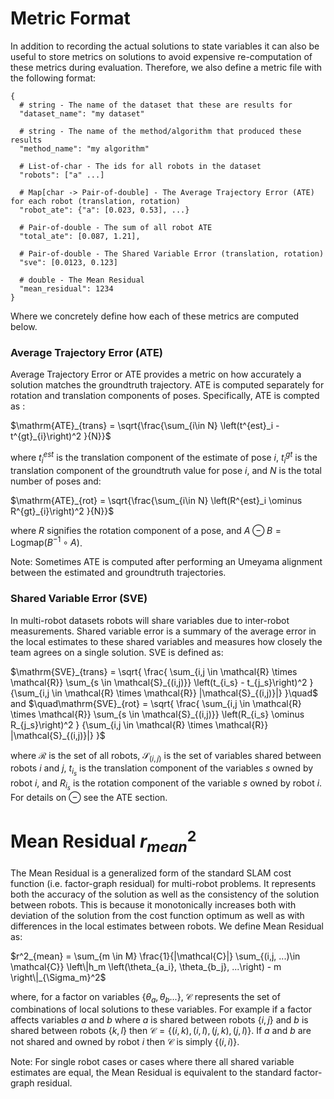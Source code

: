 # Metric Format
In addition to recording the actual solutions to state variables it can also be useful to store metrics on solutions to avoid expensive re-computation of these metrics during evaluation. Therefore, we also define a metric file with the following format:

```
{
  # string - The name of the dataset that these are results for
  "dataset_name": "my dataset"
  
  # string - The name of the method/algorithm that produced these results
  "method_name": "my algorithm"

  # List-of-char - The ids for all robots in the dataset 
  "robots": ["a" ...]

  # Map[char -> Pair-of-double] - The Average Trajectory Error (ATE) for each robot (translation, rotation)
  "robot_ate": {"a": [0.023, 0.53], ...}

  # Pair-of-double - The sum of all robot ATE
  "total_ate": [0.087, 1.21],

  # Pair-of-double - The Shared Variable Error (translation, rotation)
  "sve": [0.0123, 0.123]

  # double - The Mean Residual
  "mean_residual": 1234
}
```

Where we concretely define how each of these metrics are computed below.


### Average Trajectory Error (ATE)
Average Trajectory Error or ATE provides a metric on how accurately a solution matches the groundtruth trajectory. ATE is computed separately for rotation and translation components of poses. Specifically, ATE is compted as :

$\mathrm{ATE}_{trans} = \sqrt{\frac{\sum_{i\in N} \left(t^{est}_i - t^{gt}_{i}\right)^2 }{N}}$

where $t^{est}_i$ is the translation component of the estimate of pose $i$, $t^{gt}_i$ is the translation component of the groundtruth value for pose $i$, and $N$ is the total number of poses and: 

$\mathrm{ATE}_{rot} = \sqrt{\frac{\sum_{i\in N} \left(R^{est}_i \ominus R^{gt}_{i}\right)^2 }{N}}$

where $R$ signifies the rotation component of a pose, and $A \ominus B = \mathrm{Logmap}\left(B^{-1} \circ A \right)$. 

Note: Sometimes ATE is computed after performing an Umeyama alignment between the estimated and groundtruth trajectories. 


### Shared Variable Error (SVE)
In multi-robot datasets robots will share variables due to inter-robot measurements. Shared variable error is a summary of the average error in the local estimates to these shared variables and measures how closely the team agrees on a single solution. 
SVE is defined as:

$\mathrm{SVE}_{trans} = \sqrt{
  \frac{
    \sum_{i,j \in \mathcal{R} \times \mathcal{R}} 
    \sum_{s \in \mathcal{S}_{(i,j)}}
      \left(t_{i_s} - t_{j_s}\right)^2
  }
  {\sum_{i,j \in \mathcal{R} \times \mathcal{R}} |\mathcal{S}_{(i,j)}|}
}\quad$
 and 
$\quad\mathrm{SVE}_{rot} = \sqrt{
  \frac{
    \sum_{i,j \in \mathcal{R} \times \mathcal{R}} 
    \sum_{s \in \mathcal{S}_{(i,j)}}
      \left(R_{i_s} \ominus R_{j_s}\right)^2
  }
  {\sum_{i,j \in \mathcal{R} \times \mathcal{R}} |\mathcal{S}_{(i,j)}|}
}$

where $\mathcal{R}$ is the set of all robots, $\mathcal{S}_{(i,j)}$ is the set of variables shared between robots $i$ and $j$, $t_{i_s}$ is the translation component of the variables $s$ owned by robot $i$, and $R_{i_s}$ is the rotation component of the variable $s$ owned by robot $i$. For details on $\ominus$ see the ATE section.


# Mean Residual $r^2_{mean}$
The Mean Residual is a generalized form of the standard SLAM cost function (i.e. factor-graph residual) for multi-robot problems. It represents both the accuracy of the solution as well as the consistency of the solution between robots. This is because it monotonically increases both with deviation of the solution from the cost function optimum as well as with differences in the local estimates between robots. We define Mean Residual as:

$r^2_{mean} = \sum_{m \in M} \frac{1}{|\mathcal{C}|} \sum_{(i,j, ...)\in \mathcal{C}} \left\|h_m \left(\theta_{a_i}, \theta_{b_j}, ...\right) - m \right\|_{\Sigma_m}^2$

where, for a factor on variables $\{\theta_a, \theta_b ...\}$, $\mathcal{C}$ represents the set of combinations of local solutions to these variables. For example if a factor affects variables $a$ and $b$ where $a$ is shared between robots $\{i,j\}$ and $b$ is shared between robots $\{k,l\}$ then $\mathcal{C} = \{ (i, k), (i, l), (j, k), (j, l)\}$. If $a$ and $b$ are not shared and owned by robot $i$ then $\mathcal{C}$ is simply $\{(i,i)\}$.

Note: For single robot cases or cases where there all shared variable estimates are equal, the Mean Residual is equivalent to the standard factor-graph residual.



